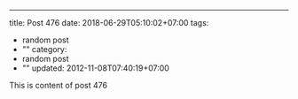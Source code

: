 ---
title: Post 476
date: 2018-06-29T05:10:02+07:00
tags:
  - random post
  - ""
category:
  - random post
  - ""
updated: 2012-11-08T07:40:19+07:00

This is content of post 476